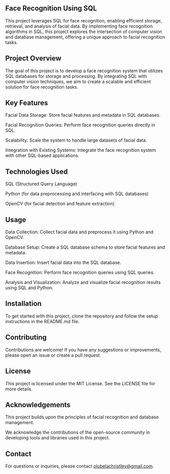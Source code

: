 ## Face Recognition Using SQL
This project leverages SQL for face recognition, enabling efficient storage, retrieval, and analysis of facial data. By implementing face recognition algorithms in SQL, this project explores the intersection of computer vision and database management, offering a unique approach to facial recognition tasks.

## Project Overview
The goal of this project is to develop a face recognition system that utilizes SQL databases for storage and processing. By integrating SQL with computer vision techniques, we aim to create a scalable and efficient solution for face recognition tasks.

## Key Features
Facial Data Storage: Store facial features and metadata in SQL databases.

Facial Recognition Queries: Perform face recognition queries directly in SQL.

Scalability: Scale the system to handle large datasets of facial data.

Integration with Existing Systems: Integrate the face recognition system with other SQL-based applications.

## Technologies Used
SQL (Structured Query Language)

Python (for data preprocessing and interfacing with SQL databases)

OpenCV (for facial detection and feature extraction)

## Usage
Data Collection: Collect facial data and preprocess it using Python and OpenCV.

Database Setup: Create a SQL database schema to store facial features and metadata.

Data Insertion: Insert facial data into the SQL database.

Face Recognition: Perform face recognition queries using SQL queries.

Analysis and Visualization: Analyze and visualize facial recognition results using SQL and Python.

## Installation
To get started with this project, clone the repository and follow the setup instructions in the README.md file.

## Contributing
Contributions are welcome! If you have any suggestions or improvements, please open an issue or create a pull request.

## License
This project is licensed under the MIT License. See the LICENSE file for more details.

## Acknowledgements
This project builds upon the principles of facial recognition and database management.

We acknowledge the contributions of the open-source community in developing tools and libraries used in this project.

## Contact
For questions or inquiries, please contact olubelachristley@gmail.com.
